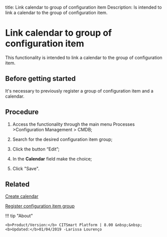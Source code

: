 title: Link calendar to group of configuration item
Description: Is intended to link a calendar to the group of configuration item.
# Link calendar to group of configuration item

This functionality is intended to link a calendar to the group of configuration item.

Before getting started
--------------------------

It's necessary to previously register a group of configuration item and a
calendar.

Procedure
-------------

1.  Access the functionality through the main menu Processes \>Configuration
    Management \> CMDB;

2.  Search for the desired configuration item group;

3.  Click the button “Edit”;

4.  In the **Calendar** field make the choice;

5.  Click "Save".

Related
-----------

[Create calendar](/en-us/citsmart-platform-8/platform-administration/time/create-calendar.html)

[Register configuration item group](/en-us/citsmart-platform-8/processes/configuration/configuration/register-configuration-item-group.html)


!!! tip "About"

    <b>Product/Version:</b> CITSmart Platform | 8.00 &nbsp;&nbsp;
    <b>Updated:</b>01/04/2019 -Larissa Lourenço

